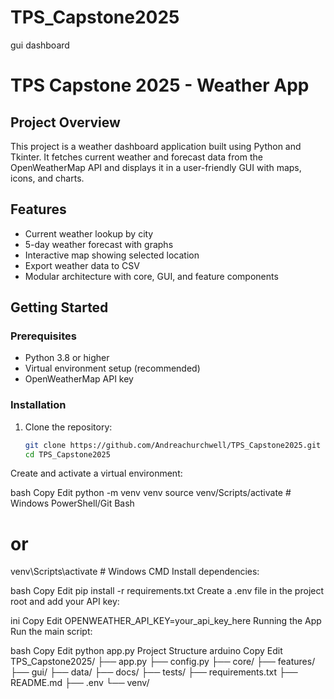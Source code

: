 # TPS_Capstone2025
gui dashboard
# TPS Capstone 2025 - Weather App

## Project Overview

This project is a weather dashboard application built using Python and Tkinter. It fetches current weather and forecast data from the OpenWeatherMap API and displays it in a user-friendly GUI with maps, icons, and charts.

## Features

- Current weather lookup by city
- 5-day weather forecast with graphs
- Interactive map showing selected location
- Export weather data to CSV
- Modular architecture with core, GUI, and feature components

## Getting Started

### Prerequisites

- Python 3.8 or higher
- Virtual environment setup (recommended)
- OpenWeatherMap API key

### Installation

1. Clone the repository:

   ```bash
   git clone https://github.com/Andreachurchwell/TPS_Capstone2025.git
   cd TPS_Capstone2025
Create and activate a virtual environment:

bash
Copy
Edit
python -m venv venv
source venv/Scripts/activate   # Windows PowerShell/Git Bash
# or
venv\Scripts\activate          # Windows CMD
Install dependencies:

bash
Copy
Edit
pip install -r requirements.txt
Create a .env file in the project root and add your API key:

ini
Copy
Edit
OPENWEATHER_API_KEY=your_api_key_here
Running the App
Run the main script:

bash
Copy
Edit
python app.py
Project Structure
arduino
Copy
Edit
TPS_Capstone2025/
├── app.py
├── config.py
├── core/
├── features/
├── gui/
├── data/
├── docs/
├── tests/
├── requirements.txt
├── README.md
├── .env
└── venv/
